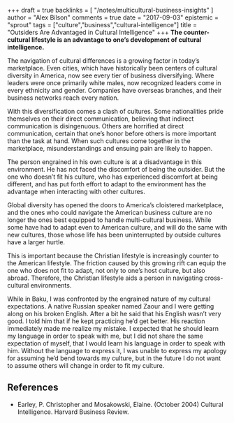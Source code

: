 +++
draft = true
backlinks = [
  "/notes/multicultural-business-insights"
]
author = "Alex Bilson"
comments = true
date = "2017-09-03"
epistemic = "sprout"
tags = ["culture","business","cultural-intelligence"]
title = "Outsiders Are Advantaged in Cultural Intelligence"
+++
**The counter-cultural lifestyle is an advantage to one’s development of cultural intelligence.**

The navigation of cultural differences is a growing factor in today’s marketplace.  Even cities, which have historically been centers of cultural diversity in America, now see every tier of business diversifying.  Where leaders were once primarily white males, now recognized leaders come in every ethnicity and gender.  Companies have overseas branches, and their business networks reach every nation.

With this diversification comes a clash of cultures.  Some nationalities pride themselves on their direct communication, believing that indirect communication is disingenuous.  Others are horrified at direct communication, certain that one’s honor before others is more important than the task at hand.  When such cultures come together in the marketplace, misunderstandings and ensuing pain are likely to happen.

The person engrained in his own culture is at a disadvantage in this environment.  He has not faced the discomfort of being the outsider.  But the one who doesn’t fit his culture, who has experienced discomfort at being different, and has put forth effort to adapt to the environment has the advantage when interacting with other cultures.

Global diversity has opened the doors to America’s cloistered marketplace, and the ones who could navigate the American business culture are no longer the ones best equipped to handle multi-cultural business.  While some have had to adapt even to American culture, and will do the same with new cultures, those whose life has been uninterrupted by outside cultures have a larger hurtle.

This is important because the Christian lifestyle is increasingly counter to the American lifestyle.  The friction caused by this growing rift can equip the one who does not fit to adapt, not only to one’s host culture, but also abroad.  Therefore, the Christian lifestyle aids a person in navigating cross-cultural environments.

While in Baku, I was confronted by the engrained nature of my cultural expectations.  A native Russian speaker named Zaour and I were getting along on his broken English.  After a bit he said that his English wasn’t very good.  I told him that if he kept practicing he’d get better.  His reaction immediately made me realize my mistake.  I expected that he should learn my language in order to speak with me, but I did not share the same expectation of myself, that I would learn his language in order to speak with him.  Without the language to express it, I was unable to express my apology for assuming he’d bend towards my culture, but in the future I do not want to assume others will change in order to fit my culture.

## References

- Earley, P. Christopher and Mosakowski, Elaine. (October 2004) Cultural Intelligence.  Harvard Business Review.

